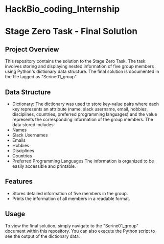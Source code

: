 # HackBio_coding_Internship
# Stage Zero Task - Final Solution
## Project Overview
This repository contains the solution to the Stage Zero Task.
The task involves storing and displaying nested information of five group members using Python's dictionary data structure.
The final solution is documented in the file tagged as "Serine01_group"
## Data Structure
- Dictionary: The dictionary was used to store key-value pairs where each key represents an attribute (name, slack username, email, hobbies, disciplines, countries, preferred programming languages) and the value represents the corresponding information of the group members.
The data stored includes:
- Names
- Slack Usernames
- Emails
- Hobbies
- Disciplines
- Countries
- Preferred Programming Languages
The information is organized to be easily accessible and printable.
## Features
- Stores detailed information of five members in the group.
- Prints the information of all members in a readable format.
## Usage
To view the final solution, simply navigate to the "Serine01_group" document within this repository. You can also execute the Python script to see the output of the dictionary data.
